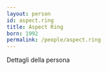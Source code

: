 ```yaml
---
layout: person
id: aspect.ring
title: Aspect Ring
born: 1992
permalink: /people/aspect.ring
---
```


Dettagli della persona 